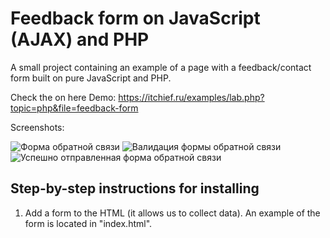 # Feedback form on JavaScript (AJAX) and PHP
A small project containing an example of a page with a feedback/contact form built on pure JavaScript and PHP.

Check the on here Demo: https://itchief.ru/examples/lab.php?topic=php&file=feedback-form

Screenshots:

![Форма обратной связи](//itchief.ru/assets/images/350/1.png)
![Валидация формы обратной связи](//itchief.ru/assets/images/350/2.png)
![Успешно отправленная форма обратной связи](//itchief.ru/assets/images/350/3.png)

## Step-by-step instructions for installing
1. Add a form to the HTML (it allows us to collect data).
An example of the form is located in "index.html".
